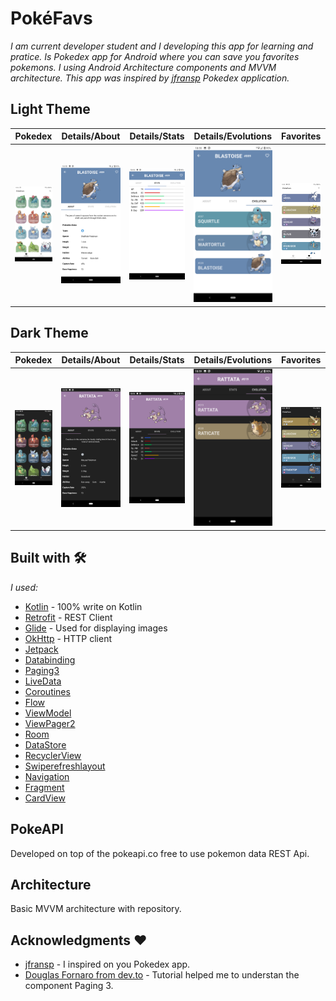 # PokéFavs
_I am current developer student and I developing this app for learning and pratice. Is Pokedex app for Android where you can save you favorites pokemons. I using Android Architecture components and MVVM architecture.
This app was inspired by [jfransp](https://github.com/jfransp/Pokedex) Pokedex application._

## Light Theme
|Pokedex|Details/About|Details/Stats|Details/Evolutions|Favorites|
|------------|-------------|------------|-------------|------------|
| <img src="screenshots/Screenshot_Day1.png"> | <img src="screenshots/Screenshot_Day2.png"> | <img src="screenshots/Screenshot_Day3.png"> | <img src="screenshots/Screenshot_Day4.png"> | <img src="screenshots/Screenshot_Day5.png"> |

## Dark Theme
| Pokedex      | Details/About      | Details/Stats | Details/Evolutions | Favorites  |
|------------|-------------|------------|-------------|------------|
| <img src="screenshots/Screenshot_Night1.png"> | <img src="screenshots/Screenshot_Night2.png"> | <img src="screenshots/Screenshot_Night3.png"> | <img src="screenshots/Screenshot_Night4.png"> | <img src="screenshots/Screenshot_Night5.png"> |

## Built with 🛠️
_I used:_

* [Kotlin](https://kotlinlang.org/) - 100% write on Kotlin
* [Retrofit](https://square.github.io/retrofit/) - REST Client
* [Glide](https://github.com/bumptech/glide) - Used for displaying images
* [OkHttp](https://square.github.io/okhttp/recipes/) - HTTP client
* [Jetpack](https://developer.android.com/jetpack)
* [Databinding](https://developer.android.com/topic/libraries/data-binding)
* [Paging3](https://developer.android.com/topic/libraries/architecture/paging/v3-overview)
* [LiveData](https://developer.android.com/topic/libraries/architecture/livedata?hl=en)
* [Coroutines](https://developer.android.com/kotlin/coroutines?gclid=CjwKCAiA24SPBhB0EiwAjBgkhnahOjTp9yMMZQzzLzeBydCo2xiD8kzgTNFnJD7aXCuKH9jY6VOmZxoCsPcQAvD_BwE&gclsrc=aw.ds)
* [Flow](https://developer.android.com/kotlin/flow)
* [ViewModel](https://developer.android.com/topic/libraries/architecture/viewmodel?hl=en)
* [ViewPager2](https://developer.android.com/jetpack/androidx/releases/viewpager2)
* [Room](https://developer.android.com/jetpack/androidx/releases/room?hl=en)
* [DataStore](https://developer.android.com/topic/libraries/architecture/datastore?hl=es-419)
* [RecyclerView](https://developer.android.com/jetpack/androidx/releases/recyclerview?hl=en)
* [Swiperefreshlayout](https://developer.android.com/jetpack/androidx/releases/swiperefreshlayout?hl=en)
* [Navigation](https://developer.android.com/jetpack/androidx/releases/navigation?hl=en)
* [Fragment](https://developer.android.com/jetpack/androidx/releases/fragment?hl=en)
* [CardView](https://developer.android.com/jetpack/androidx/releases/cardview?hl=en)

## PokeAPI
Developed on top of the pokeapi.co free to use pokemon data REST Api.

## Architecture
Basic MVVM architecture with repository.

## Acknowledgments ❤

* [jfransp](https://github.com/jfransp) - I inspired on you Pokedex app.
* [Douglas Fornaro from dev.to](https://dev.to/douglascf/definitive-guide-to-paging-3-2nh4) - Tutorial helped me to understan the component Paging 3.
